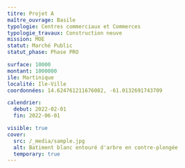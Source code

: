 ```yaml
---
titre: Projet A
maître_ouvrage: Basile
typologie: Centres commerciaux et Commerces
typologie_travaux: Construction neuve
mission: MOE
statut: Marché Public
statut_phase: Phase PRO

surface: 10000
montant: 1000000
ile: Martinique
localité: Ile-Ville
coordonnées: 14.624761211676082, -61.0132691743709

calendrier:
  debut: 2022-02-01 
  fin: 2022-06-01

visible: true
cover:
  src: /_media/sample.jpg
  alt: Batiment blanc entouré d'arbre en contre-plongée
  temporary: true
---
```







